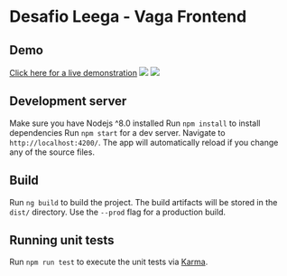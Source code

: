 # Desafio Leega - Vaga Frontend

## Demo

[Click here for a live demonstration](https://desafio-brasilprev.s3.amazonaws.com)
![](https://desafio-brasilprev.s3.amazonaws.com/Homepage.png)
![](https://desafio-brasilprev.s3.amazonaws.com/Card.png)


## Development server
Make sure you have Nodejs ^8.0 installed
Run `npm install` to install dependencies
Run `npm start` for a dev server. Navigate to `http://localhost:4200/`. The app will automatically reload if you change any of the source files.

## Build
Run `ng build` to build the project. The build artifacts will be stored in the `dist/` directory. Use the `--prod` flag for a production build.

## Running unit tests
Run `npm run test` to execute the unit tests via [Karma](https://karma-runner.github.io).
